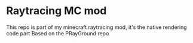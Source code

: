 # Raytracing MC mod

This repo is part of my minecraft raytracing mod, it's the native rendering code part
Based on the PRayGround repo